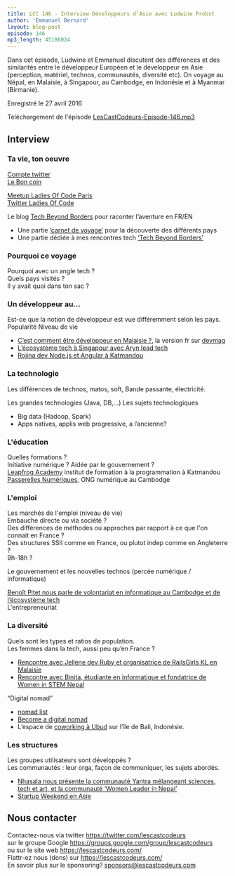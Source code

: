 ```yaml
---
title: LCC 146 - Interview Développeurs d’Asie avec Ludwine Probst
author: 'Emmanuel Bernard'
layout: blog-post
episode: 146
mp3_length: 45186024
---
```

Dans cet épisode, Ludwine et Emmanuel discutent des différences et des similarités entre le développeur Européen et le développeur en Asie (perception, matériel, technos, communautés, diversité etc).
On voyage au Népal, en Malaisie, à Singapour, au Cambodge, en Indonésie et à Myanmar (Birmanie).

Enregistré le 27 avril 2016

Téléchargement de l'épisode [LesCastCodeurs-Episode-146.mp3](http://traffic.libsyn.com/lescastcodeurs/LesCastCodeurs-Episode-146.mp3)

## Interview

### Ta vie, ton oeuvre

[Compte twitter](https://twitter.com/nivdul)  
[Le Bon coin](https://www.leboncoin.fr)  

[Meetup Ladies Of Code Paris](http://www.meetup.com/fr-FR/Ladies-of-Code-Paris/)  
[Twitter Ladies Of Code](https://twitter.com/LadiesCodeParis)  

Le blog [Tech Beyond Borders](http://techbeyondborders.com/fr/) pour raconter l’aventure en FR/EN

* Une partie [‘carnet de voyage’](http://techbeyondborders.com/en/category/enjoy/) pour la découverte des différents pays
* Une partie dédiée à mes rencontres tech [‘Tech Beyond Borders’](http://techbeyondborders.com/en/category/tech-beyond-borders/)

### Pourquoi ce voyage

Pourquoi avec un angle tech ?  
Quels pays visités ?  
Il y avait quoi dans ton sac ?  

### Un développeur au...

Est-ce que la notion de développeur est vue différemment selon les pays.
Popularité
Niveau de vie

* [C’est comment être développeur en Malaisie ?](http://techbeyondborders.com/en/software-developer-malaysia-lydia-chee-jecelyn-answer/), la version fr sur [devmag](http://devmag.fr/cest-comment-detre-developpeuse-en-malaisie/)
* [L’écosystème tech à Singapour avec Aryn lead tech](http://techbeyondborders.com/en/category/tech-beyond-borders/singapore-en/)
* [Rojina dev Node.js et Angular à Katmandou](http://techbeyondborders.com/en/lets-talk-tech-women-rojina-node-js-developer-kathmandu/)

### La technologie

Les différences de technos,
matos,
soft,
Bande passante,
électricité.

Les grandes technologies (Java, DB,...)
Les sujets technologiques

* Big data (Hadoop, Spark)
* Apps natives, applis web progressive, a l’ancienne?

### L'éducation

Quelles formations ?  
Initiative numérique ? Aidée par le gouvernement ?  
[Leapfrog Academy](http://leapfrog.academy/) institut de formation à la programmation à Katmandou  
[Passerelles Numériques](http://www.passerellesnumeriques.org/fr/), ONG numérique au Cambodge  

### L'emploi

Les marchés de l'emploi (niveau de vie)  
Embauche directe ou via société ?  
Des différences de méthodes ou approches par rapport à ce que l'on connait en France ?  
Des structures SSII comme en France, ou plutot indep comme en Angleterre ?  
9h-18h ?  

Le gouvernement et les nouvelles technos (percée numérique / informatique)

[Benoît Pitet nous parle de volontariat en informatique au Cambodge et de l’écosystème tech](http://techbeyondborders.com/fr/le-volontariat-dans-linformatique-rencontre-avec-benoit-pitet-travaillant-pour-passerelles-numeriques-au-cambodge/)  
L'entrepreneuriat  

### La diversité

Quels sont les types et ratios de population.  
Les femmes dans la tech, aussi peu qu’en France ?

* [Rencontre avec Jellene dev Ruby et organisatrice de RailsGirls KL en Malaisie](http://techbeyondborders.com/en/lets-meet-jellene-developer-building-digital-skyscrapers/)
* [Rencontre avec Binita, étudiante en informatique et fondatrice de Women in STEM Nepal](http://techbeyondborders.com/en/binita-shrestha-engineering-skill-set-build-anything/)

“Digital nomad”

* [nomad list](https://nomadlist.com/)
* [Become a digital nomad](http://www.webworktravel.com/become-digital-nomad/)
* L’espace de [coworking à Ubud](http://www.hubud.org/) sur l’île de Bali, Indonésie.

### Les structures

Les groupes utilisateurs sont développés ?  
Les communautés : leur orga, façon de communiquer, les sujets abordés.

* [Nhasala nous présente la communauté Yantra mélangeant sciences, tech et art, et la communauté ‘Women Leader in Nepal’](http://techbeyondborders.com/en/nhasala-joshi-technology-becoming-new-medium-arts/)
* [Startup Weekend en Asie](https://startupweekend.org/locations/asia)

## Nous contacter

Contactez-nous via twitter <https://twitter.com/lescastcodeurs>  
sur le groupe Google <https://groups.google.com/group/lescastcodeurs>  
ou sur le site web <https://lescastcodeurs.com/>  
Flattr-ez nous (dons) sur <https://lescastcodeurs.com/>  
En savoir plus sur le sponsoring? sponsors@lescastcodeurs.com  
